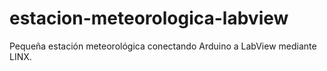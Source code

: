 # estacion-meteorologica-labview
Pequeña estación meteorológica conectando Arduino a LabView mediante LINX.
